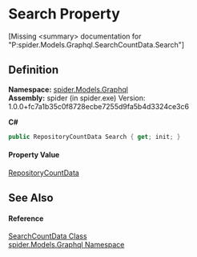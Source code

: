 # Search Property


\[Missing &lt;summary&gt; documentation for "P:spider.Models.Graphql.SearchCountData.Search"\]



## Definition
**Namespace:** <a href="a7324a28-4f46-beaa-9269-26a8fa385391">spider.Models.Graphql</a>  
**Assembly:** spider (in spider.exe) Version: 1.0.0+fc7a1b35c0f8728ecbe7255d9fa5b4d3324ce3c6

**C#**
``` C#
public RepositoryCountData Search { get; init; }
```



#### Property Value
<a href="e58309f7-e692-cd07-7beb-4b8d04f345ab">RepositoryCountData</a>

## See Also


#### Reference
<a href="92f54735-da70-d60f-2b91-b2030292c066">SearchCountData Class</a>  
<a href="a7324a28-4f46-beaa-9269-26a8fa385391">spider.Models.Graphql Namespace</a>  
